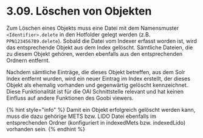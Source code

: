 # 3.09.  Löschen von Objekten

Zum Löschen eines Objekts muss eine Datei mit dem Namensmuster `<Identifier>.delete` in den Hotfolder gelegt werden \(z.B. `PPN123456789.delete`\). Sobald die Datei vom Indexer erfasst worden ist, wird das entsprechende Objekt aus dem Index gelöscht. Sämtliche Dateien, die zu diesem Objekt gehören, werden ebenfalls aus den entsprechenden Ordnern entfernt.

Nachdem sämtliche Einträge, die dieses Objekt betreffen, aus dem Solr Index entfernt wurden, wird ein neuer Eintrag im Index erstellt, der dieses Objekt als ehemalig vorhanden und gegenwärtig gelöscht kennzeichnet. Diese Funktionalität ist für die OAI Schnittstelle relevant und hat keinen Einfluss auf andere Funktionen des Goobi viewers.

{% hint style="info" %}
Damit ein Objekt erfolgreich gelöscht werden kann, muss die dazu gehörige METS bzw. LIDO Datei ebenfalls im entsprechenden Ordner \(konfiguriert in indexedMets bzw. indexedLido\) vorhanden sein.
{% endhint %}



